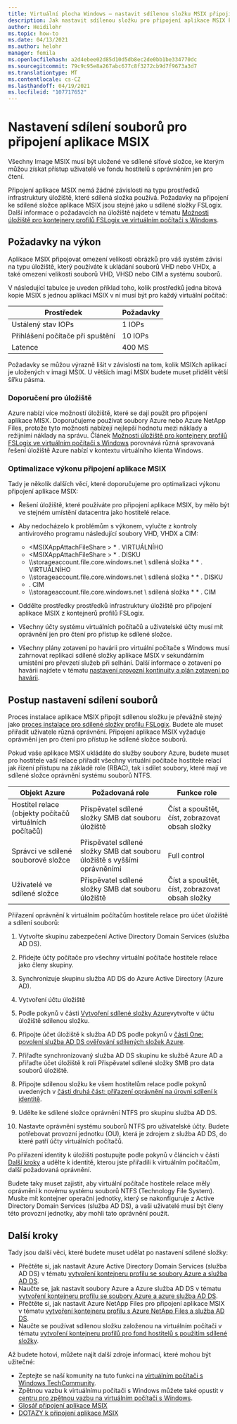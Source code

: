 ```yaml
---
title: Virtuální plocha Windows – nastavit sdílenou složku MSIX připojit k aplikaci – Azure
description: Jak nastavit sdílenou složku pro připojení aplikace MSIX k virtuálnímu klientovi Windows
author: Heidilohr
ms.topic: how-to
ms.date: 04/13/2021
ms.author: helohr
manager: femila
ms.openlocfilehash: a2d4ebee02d85d10d5db8ec2de0bb1be334770dc
ms.sourcegitcommit: 79c9c95e8a267abc677c8f3272cb9d7f9673a3d7
ms.translationtype: MT
ms.contentlocale: cs-CZ
ms.lasthandoff: 04/19/2021
ms.locfileid: "107717652"
---
```

# <a name="set-up-a-file-share-for-msix-app-attach"></a>Nastavení sdílení souborů pro připojení aplikace MSIX

Všechny Image MSIX musí být uložené ve sdílené síťové složce, ke kterým můžou získat přístup uživatelé ve fondu hostitelů s oprávněním jen pro čtení.

Připojení aplikace MSIX nemá žádné závislosti na typu prostředků infrastruktury úložiště, které sdílená složka používá. Požadavky na připojení ke sdílené složce aplikace MSIX jsou stejné jako u sdílené složky FSLogix. Další informace o požadavcích na úložiště najdete v tématu [Možnosti úložiště pro kontejnery profilů FSLogix ve virtuálním počítači s Windows](store-fslogix-profile.md).

## <a name="performance-requirements"></a>Požadavky na výkon

Aplikace MSIX připojovat omezení velikosti obrázků pro váš systém závisí na typu úložiště, který používáte k ukládání souborů VHD nebo VHDx, a také omezení velikosti souborů VHD, VHSD nebo CIM a systému souborů.

V následující tabulce je uveden příklad toho, kolik prostředků jedna bitová kopie MSIX s jednou aplikací MSIX v ní musí být pro každý virtuální počítač:

| Prostředek             | Požadavky |
|----------------------|--------------|
| Ustálený stav IOPs    | 1 IOPs       |
| Přihlášení počítače při spuštění | 10 IOPs      |
| Latence              | 400 MS       |

Požadavky se můžou výrazně lišit v závislosti na tom, kolik MSIXch aplikací je uložených v imagi MSIX. U větších imagí MSIX budete muset přidělit větší šířku pásma.

### <a name="storage-recommendations"></a>Doporučení pro úložiště

Azure nabízí více možností úložiště, které se dají použít pro připojení aplikace MISX. Doporučujeme používat soubory Azure nebo Azure NetApp Files, protože tyto možnosti nabízejí nejlepší hodnotu mezi náklady a režijními náklady na správu. Článek [Možnosti úložiště pro kontejnery profilů FSLogix ve virtuálním počítači s Windows](store-fslogix-profile.md) porovnává různá spravovaná řešení úložiště Azure nabízí v kontextu virtuálního klienta Windows.

### <a name="optimize-msix-app-attach-performance"></a>Optimalizace výkonu připojení aplikace MSIX

Tady je několik dalších věcí, které doporučujeme pro optimalizaci výkonu připojení aplikace MSIX:

- Řešení úložiště, které používáte pro připojení aplikace MSIX, by mělo být ve stejném umístění datacentra jako hostitelé relace.
- Aby nedocházelo k problémům s výkonem, vylučte z kontroly antivirového programu následující soubory VHD, VHDX a CIM:
   
    - <MSIXAppAttachFileShare \> \* . VIRTUÁLNÍHO
    - <MSIXAppAttachFileShare \> \* . DISKU
    - \\\\storageaccount.file.core.windows.net \\ sdílená složka \* \* . VIRTUÁLNÍHO
    - \\\\storageaccount.file.core.windows.net \\ sdílená složka \* \* . DISKU
    - <MSIXAppAttachFileShare>. CIM
    - \\\\storageaccount.file.core.windows.net \\ sdílená složka \* \* . CIM

- Oddělte prostředky prostředků infrastruktury úložiště pro připojení aplikace MSIX z kontejnerů profilů FSLogix.
- Všechny účty systému virtuálních počítačů a uživatelské účty musí mít oprávnění jen pro čtení pro přístup ke sdílené složce.
- Všechny plány zotavení po havárii pro virtuální počítače s Windows musí zahrnovat replikaci sdílené složky aplikace MSIX v sekundárním umístění pro převzetí služeb při selhání. Další informace o zotavení po havárii najdete v tématu [nastavení provozní kontinuity a plán zotavení po havárii](disaster-recovery.md).

## <a name="how-to-set-up-the-file-share"></a>Postup nastavení sdílení souborů

Proces instalace aplikace MSIX připojit sdílenou složku je převážně stejný jako [proces instalace pro sdílené složky profilu FSLogix](create-host-pools-user-profile.md). Budete ale muset přiřadit uživatele různá oprávnění. Připojení aplikace MSIX vyžaduje oprávnění jen pro čtení pro přístup ke sdílené složce souborů.

Pokud vaše aplikace MSIX ukládáte do služby soubory Azure, budete muset pro hostitele vaší relace přiřadit všechny virtuální počítače hostitele relací jak řízení přístupu na základě role (RBAC), tak i sdílet soubory, které mají ve sdílené složce oprávnění systému souborů NTFS.

| Objekt Azure                      | Požadovaná role                                     | Funkce role                                  |
|-----------------------------------|--------------------------------------------------|-----------------------------------------------|
| Hostitel relace (objekty počítačů virtuálních počítačů)| Přispěvatel sdílené složky SMB dat souboru úložiště          | Číst a spouštět, číst, zobrazovat obsah složky  |
| Správci ve sdílené souborové složce              | Přispěvatel sdílené složky SMB dat souboru úložiště s vyššími oprávněními | Full control                                  |
| Uživatelé ve sdílené složce               | Přispěvatel sdílené složky SMB dat souboru úložiště          | Číst a spouštět, číst, zobrazovat obsah složky  |

Přiřazení oprávnění k virtuálním počítačům hostitele relace pro účet úložiště a sdílení souborů:

1. Vytvořte skupinu zabezpečení Active Directory Domain Services (služba AD DS).

2. Přidejte účty počítače pro všechny virtuální počítače hostitele relace jako členy skupiny.

3. Synchronizuje skupinu služba AD DS do Azure Active Directory (Azure AD).

4. Vytvoření účtu úložiště

5. Podle pokynů v části [Vytvoření sdílené složky Azure](../storage/files/storage-how-to-create-file-share.md#create-a-file-share)vytvořte v účtu úložiště sdílenou složku.

6. Připojte účet úložiště k služba AD DS podle pokynů v [části One: povolení služba AD DS ověřování sdílených složek Azure](../storage/files/storage-files-identity-ad-ds-enable.md#option-one-recommended-use-azfileshybrid-powershell-module).

7. Přiřaďte synchronizovaný služba AD DS skupinu ke službě Azure AD a přiřaďte účet úložiště k roli Přispěvatel sdílené složky SMB pro data souborů úložiště.

8. Připojte sdílenou složku ke všem hostitelům relace podle pokynů uvedených v [části druhá část: přiřazení oprávnění na úrovni sdílení k identitě](../storage/files/storage-files-identity-ad-ds-assign-permissions.md).

9. Udělte ke sdílené složce oprávnění NTFS pro skupinu služba AD DS.

10. Nastavte oprávnění systému souborů NTFS pro uživatelské účty. Budete potřebovat provozní jednotku (OU), která je zdrojem z služba AD DS, do které patří účty virtuálních počítačů.

Po přiřazení identity k úložišti postupujte podle pokynů v článcích v části [Další kroky](#next-steps) a udělte k identitě, kterou jste přiřadili k virtuálním počítačům, další požadovaná oprávnění.

Budete taky muset zajistit, aby virtuální počítače hostitele relace měly oprávnění k novému systému souborů NTFS (Technology File System). Musíte mít kontejner operační jednotky, který se nakonfiguruje z Active Directory Domain Services (služba AD DS), a vaši uživatelé musí být členy této provozní jednotky, aby mohli tato oprávnění použít.

## <a name="next-steps"></a>Další kroky

Tady jsou další věci, které budete muset udělat po nastavení sdílené složky:

- Přečtěte si, jak nastavit Azure Active Directory Domain Services (služba AD DS) v tématu [vytvoření kontejneru profilu se soubory Azure a služba AD DS](create-file-share.md).
- Naučte se, jak nastavit soubory Azure a Azure služba AD DS v tématu [vytvoření kontejneru profilu se soubory Azure a azure služba AD DS](create-profile-container-adds.md).
- Přečtěte si, jak nastavit Azure NetApp Files pro připojení aplikace MSIX v tématu [vytvoření kontejneru profilu s Azure NetApp Files a služba AD DS](create-fslogix-profile-container.md).
- Naučte se používat sdílenou složku založenou na virtuálním počítači v tématu [vytvoření kontejneru profilů pro fond hostitelů s použitím sdílené složky](create-host-pools-user-profile.md).

Až budete hotovi, můžete najít další zdroje informací, které mohou být užitečné:

- Zeptejte se naší komunity na tuto funkci na [virtuálním počítači s Windows TechCommunity](https://techcommunity.microsoft.com/t5/Windows-Virtual-Desktop/bd-p/WindowsVirtualDesktop).
- Zpětnou vazbu k virtuálnímu počítači s Windows můžete také opustit v [centru pro zpětnou vazbu na virtuálním počítači s Windows](https://support.microsoft.com/help/4021566/windows-10-send-feedback-to-microsoft-with-feedback-hub-app).
- [Glosář připojení aplikace MSIX](app-attach-glossary.md)
- [DOTAZY k připojení aplikace MSIX](app-attach-faq.md)
